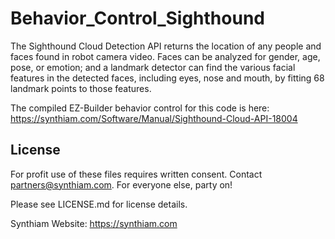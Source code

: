 # Behavior_Control_Sighthound

The Sighthound Cloud Detection API returns the location of any people and faces found in robot camera video. Faces can be analyzed for gender, age, pose, or emotion; and a landmark detector can find the various facial features in the detected faces, including eyes, nose and mouth, by fitting 68 landmark points to those features.

The compiled EZ-Builder behavior control for this code is here: https://synthiam.com/Software/Manual/Sighthound-Cloud-API-18004

## License

For profit use of these files requires written consent. Contact partners@synthiam.com. For everyone else, party on!

Please see LICENSE.md for license details.

Synthiam Website: https://synthiam.com
